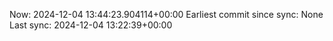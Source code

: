 Now: 2024-12-04 13:44:23.904114+00:00 Earliest commit since sync: None Last sync: 2024-12-04 13:22:39+00:00
